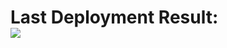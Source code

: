 # Last Deployment Result:<br><img src="https://github.com/necroshine0/cv/workflows/CI/badge.svg?push"><br>
